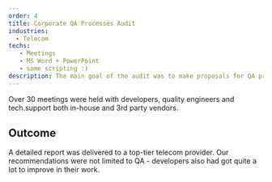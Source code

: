 ```yaml
---
order: 4
title: Corporate QA Processes Audit
industries:
  - Telecom
techs:
   - Meetings
   - MS Word + PowerPoint
   - some scripting :)
description: The main goal of the audit was to make proposals for QA processes and practices optimizations in order to lower expenses and increase quality of products. 
---
```


Over 30 meetings were held with developers, quality engineers and tech.support both in-house and 3rd party vendors.
## Outcome

A detailed report was delivered to a top-tier telecom provider. Our recommendations were not limited to QA - developers also had got quite a lot to improve in their work.